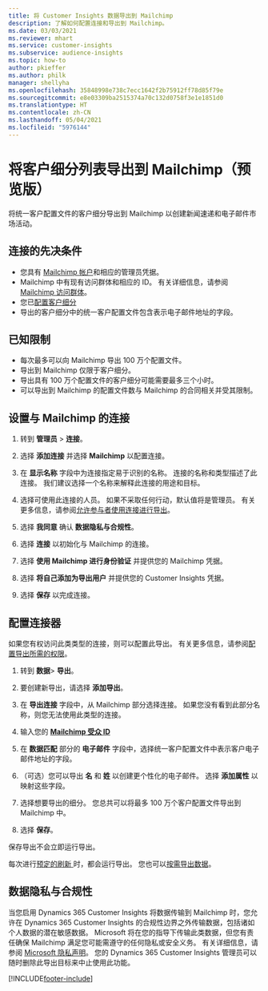 ```yaml
---
title: 将 Customer Insights 数据导出到 Mailchimp
description: 了解如何配置连接和导出到 Mailchimp。
ms.date: 03/03/2021
ms.reviewer: mhart
ms.service: customer-insights
ms.subservice: audience-insights
ms.topic: how-to
author: pkieffer
ms.author: philk
manager: shellyha
ms.openlocfilehash: 35848998e738c7ecc1642f2b75912ff78d85f79e
ms.sourcegitcommit: e8e03309ba2515374a70c132d0758f3e1e1851d0
ms.translationtype: HT
ms.contentlocale: zh-CN
ms.lasthandoff: 05/04/2021
ms.locfileid: "5976144"
---
```

# <a name="export-segment-lists-to-mailchimp-preview"></a>将客户细分列表导出到 Mailchimp（预览版）

将统一客户配置文件的客户细分导出到 Mailchimp 以创建新闻速递和电子邮件市场活动。

## <a name="prerequisites-for-connection"></a>连接的先决条件

-   您具有 [Mailchimp 帐户](https://mailchimp.com/)和相应的管理员凭据。
-   Mailchimp 中有现有访问群体和相应的 ID。 有关详细信息，请参阅 [Mailchimp 访问群体](https://mailchimp.com/help/create-audience/)。
-   您已[配置客户细分](segments.md)
-   导出的客户细分中的统一客户配置文件包含表示电子邮件地址的字段。

## <a name="known-limitations"></a>已知限制

- 每次最多可以向 Mailchimp 导出 100 万个配置文件。
- 导出到 Mailchimp 仅限于客户细分。
- 导出具有 100 万个配置文件的客户细分可能需要最多三个小时。 
- 可以导出到 Mailchimp 的配置文件数与 Mailchimp 的合同相关并受其限制。

## <a name="set-up-connection-to-mailchimp"></a>设置与 Mailchimp 的连接

1. 转到 **管理员** > **连接**。

1. 选择 **添加连接** 并选择 **Mailchimp** 以配置连接。

1. 在 **显示名称** 字段中为连接指定易于识别的名称。 连接的名称和类型描述了此连接。 我们建议选择一个名称来解释此连接的用途和目标。

1. 选择可使用此连接的人员。 如果不采取任何行动，默认值将是管理员。 有关更多信息，请参阅[允许参与者使用连接进行导出](connections.md#allow-contributors-to-use-a-connection-for-exports)。

1. 选择 **我同意** 确认 **数据隐私与合规性**。

1. 选择 **连接** 以初始化与 Mailchimp 的连接。

1. 选择 **使用 Mailchimp 进行身份验证** 并提供您的 Mailchimp 凭据。

1. 选择 **将自己添加为导出用户** 并提供您的 Customer Insights 凭据。

1. 选择 **保存** 以完成连接。 

## <a name="configure-the-connector"></a>配置连接器

如果您有权访问此类类型的连接，则可以配置此导出。 有关更多信息，请参阅[配置导出所需的权限](export-destinations.md#set-up-a-new-export)。

1. 转到 **数据**> **导出**。

1. 要创建新导出，请选择 **添加导出**。

1. 在 **导出连接** 字段中，从 Mailchimp 部分选择连接。 如果您没有看到此部分名称，则您无法使用此类型的连接。

1. 输入您的 **[Mailchimp 受众 ID](https://mailchimp.com/help/find-audience-id/)**

3. 在 **数据匹配** 部分的 **电子邮件** 字段中，选择统一客户配置文件中表示客户电子邮件地址的字段。 

1. （可选）您可以导出 **名** 和 **姓** 以创建更个性化的电子邮件。 选择 **添加属性** 以映射这些字段。

1. 选择想要导出的细分。 您总共可以将最多 100 万个客户配置文件导出到 Mailchimp 中。

1. 选择 **保存**。

保存导出不会立即运行导出。

每次进行[预定的刷新 ](system.md#schedule-tab)时，都会运行导出。 您也可以[按需导出数据](export-destinations.md#run-exports-on-demand)。 

## <a name="data-privacy-and-compliance"></a>数据隐私与合规性

当您启用 Dynamics 365 Customer Insights 将数据传输到 Mailchimp 时，您允许在 Dynamics 365 Customer Insights 的合规性边界之外传输数据，包括诸如个人数据的潜在敏感数据。 Microsoft 将在您的指导下传输此类数据，但您有责任确保 Mailchimp 满足您可能需遵守的任何隐私或安全义务。 有关详细信息，请参阅 [Microsoft 隐私声明](https://go.microsoft.com/fwlink/?linkid=396732)。
您的 Dynamics 365 Customer Insights 管理员可以随时删除此导出目标来中止使用此功能。

[!INCLUDE[footer-include](../includes/footer-banner.md)]
